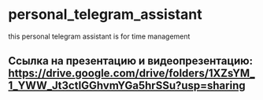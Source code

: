 # personal_telegram_assistant
this personal telegram assistant is for time management

## Ссылка на презентацию и видеопрезентацию: https://drive.google.com/drive/folders/1XZsYM_1_YWW_Jt3ctIGGhvmYGa5hrSSu?usp=sharing
